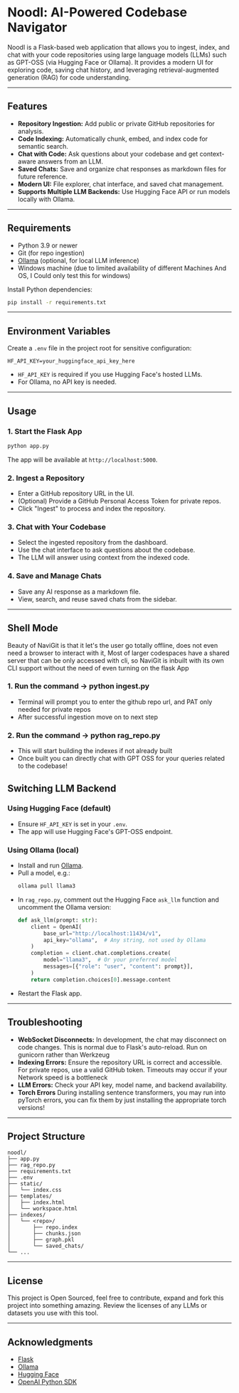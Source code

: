 # Noodl: AI-Powered Codebase Navigator

Noodl is a Flask-based web application that allows you to ingest, index, and chat with your code repositories using large language models (LLMs) such as GPT-OSS (via Hugging Face or Ollama). It provides a modern UI for exploring code, saving chat history, and leveraging retrieval-augmented generation (RAG) for code understanding.

---

## Features

- **Repository Ingestion:** Add public or private GitHub repositories for analysis.
- **Code Indexing:** Automatically chunk, embed, and index code for semantic search.
- **Chat with Code:** Ask questions about your codebase and get context-aware answers from an LLM.
- **Saved Chats:** Save and organize chat responses as markdown files for future reference.
- **Modern UI:** File explorer, chat interface, and saved chat management.
- **Supports Multiple LLM Backends:** Use Hugging Face API or run models locally with Ollama.

---

## Requirements

- Python 3.9 or newer
- Git (for repo ingestion)
- [Ollama](https://ollama.com/) (optional, for local LLM inference)
- Windows machine (due to limited availability of different Machines And OS, I Could only test this for windows)

Install Python dependencies:

```bash
pip install -r requirements.txt
```

---

## Environment Variables

Create a `.env` file in the project root for sensitive configuration:

```
HF_API_KEY=your_huggingface_api_key_here
```

- `HF_API_KEY` is required if you use Hugging Face's hosted LLMs.
- For Ollama, no API key is needed.

---

## Usage

### 1. Start the Flask App

```bash
python app.py
```

The app will be available at `http://localhost:5000`.

### 2. Ingest a Repository

- Enter a GitHub repository URL in the UI.
- (Optional) Provide a GitHub Personal Access Token for private repos.
- Click "Ingest" to process and index the repository.

### 3. Chat with Your Codebase

- Select the ingested repository from the dashboard.
- Use the chat interface to ask questions about the codebase.
- The LLM will answer using context from the indexed code.

### 4. Save and Manage Chats

- Save any AI response as a markdown file.
- View, search, and reuse saved chats from the sidebar.

---

## Shell Mode

Beauty of NaviGit is that it let's the user go totally offline, does not even need a browser to interact with it, Most of larger codespaces have a shared server that can be only accessed with cli, so NaviGit is inbuilt with its own CLI support without the need of even turning on the flask App

### 1. Run the command -> python ingest.py

- Terminal will prompt you to enter the github repo url, and PAT only needed for private repos
- After successful ingestion move on to next step

### 2. Run the command -> python rag_repo.py

- This will start building the indexes if not already built
- Once built you can directly chat with GPT OSS for your queries related to the codebase!



## Switching LLM Backend

### Using Hugging Face (default)

- Ensure `HF_API_KEY` is set in your `.env`.
- The app will use Hugging Face's GPT-OSS endpoint.

### Using Ollama (local)

- Install and run [Ollama](https://ollama.com/).
- Pull a model, e.g.:
  ```bash
  ollama pull llama3
  ```
- In `rag_repo.py`, comment out the Hugging Face `ask_llm` function and uncomment the Ollama version:
    ```python
    def ask_llm(prompt: str):
        client = OpenAI(
            base_url="http://localhost:11434/v1",
            api_key="ollama",  # Any string, not used by Ollama
        )
        completion = client.chat.completions.create(
            model="llama3",  # Or your preferred model
            messages=[{"role": "user", "content": prompt}],
        )
        return completion.choices[0].message.content
    ```
- Restart the Flask app.

---

## Troubleshooting

- **WebSocket Disconnects:** In development, the chat may disconnect on code changes. This is normal due to Flask's auto-reload. Run on gunicorn rather than Werkzeug
- **Indexing Errors:** Ensure the repository URL is correct and accessible. For private repos, use a valid GitHub token. Timeouts may occur if your Network speed is a bottleneck
- **LLM Errors:** Check your API key, model name, and backend availability.
- **Torch Errors** During installing sentence transformers, you may run into pyTorch errors, you can fix them by just installing the appropriate torch versions!
---

## Project Structure

```
noodl/
├── app.py
├── rag_repo.py
├── requirements.txt
├── .env
├── static/
│   └── index.css
├── templates/
│   ├── index.html
│   └── workspace.html
├── indexes/
│   └── <repo>/
│       ├── repo.index
│       ├── chunks.json
│       ├── graph.pkl
│       └── saved_chats/
└── ...
```

---

## License

This project is Open Sourced, feel free to contribute, expand and fork this project into something amazing. Review the licenses of any LLMs or datasets you use with this tool.

---

## Acknowledgments

- [Flask](https://flask.palletsprojects.com/)
- [Ollama](https://ollama.com/)
- [Hugging Face](https://huggingface.co/)
- [OpenAI Python SDK](https://github.com/openai/openai-python)
